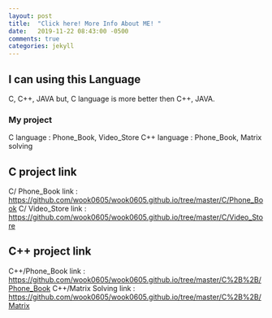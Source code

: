 ```yaml
---
layout: post
title:  "Click here! More Info About ME! "
date:   2019-11-22 08:43:00 -0500
comments: true
categories: jekyll
---
```


## I can using this Language
C, C++, JAVA but, C language is more better then C++, JAVA.

### My project
C language : Phone_Book, Video_Store
C++ language : Phone_Book, Matrix solving

## C project link
C/ Phone_Book link : https://github.com/wook0605/wook0605.github.io/tree/master/C/Phone_Book
C/ Video_Store link : https://github.com/wook0605/wook0605.github.io/tree/master/C/Video_Store

## C++ project link
C++/Phone_Book link : https://github.com/wook0605/wook0605.github.io/tree/master/C%2B%2B/Phone_Book
C++/Matrix Solving link : https://github.com/wook0605/wook0605.github.io/tree/master/C%2B%2B/Matrix
